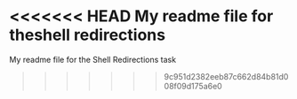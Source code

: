 <<<<<<< HEAD
My readme file for theshell redirections
=======
My readme file for the Shell Redirections task
>>>>>>> 9c951d2382eeb87c662d84b81d008f09d175a6e0
